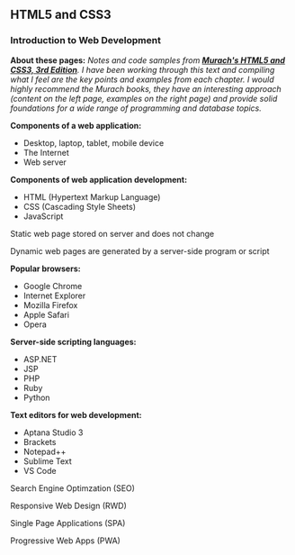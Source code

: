 ## HTML5 and CSS3

### Introduction to Web Development

**About these pages:** *Notes and code samples from **[Murach's HTML5 and CSS3, 3rd Edition](https://www.murach.com/shop/murachs-html5-and-css3-3rd-edition-detail)**. I have been working through this text and compiling what I feel are the key points and examples from each chapter. I would highly recommend the Murach books, they have an interesting approach (content on the left page, examples on the right page) and provide solid foundations for a wide range of programming and database topics.* 

**Components of a web application:**

- Desktop, laptop, tablet, mobile device
- The Internet
- Web server

**Components of web application development:**

- HTML (Hypertext Markup Language)
- CSS (Cascading Style Sheets)
- JavaScript

Static web page stored on server and does not change

Dynamic web pages are generated by a server-side program or script

**Popular browsers:**

- Google Chrome
- Internet Explorer
- Mozilla Firefox
- Apple Safari
- Opera

**Server-side scripting languages:**

- ASP.NET
- JSP
- PHP
- Ruby
- Python

**Text editors for web development:**

- Aptana Studio 3
- Brackets
- Notepad++
- Sublime Text
- VS Code

Search Engine Optimzation (SEO)

Responsive Web Design (RWD)

Single Page Applications (SPA)

Progressive Web Apps (PWA)

